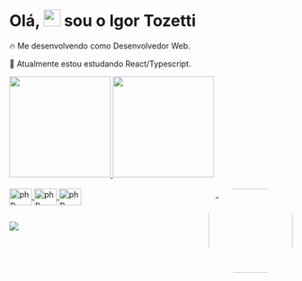 <h1 align="left">Olá, <img src="https://raw.githubusercontent.com/kaueMarques/kaueMarques/master/hi.gif" height="30px"> sou o Igor Tozetti</h1>

 🔥 Me desenvolvendo como Desenvolvedor Web.

 🔭 Atualmente estou estudando React/Typescript.

<div align="left">
  <a href="https://github.com/igorct1">
  <img height="180em" src="https://github-readme-stats.vercel.app/api?username=igorct1&show_icons=true&theme=dracula&include_all_commits=true&count_private=true"/>
  <img height="180em" src="https://github-readme-stats.vercel.app/api/top-langs/?username=igorct1&layout=compact&langs_count=7&theme=dracula"/>
</div>
<div style="display: inline_block; text-decoration: none"><br>
  <img align="center" alt="php" height="30" width="40" src="https://cdn.jsdelivr.net/gh/devicons/devicon/icons/javascript/javascript-original.svg" >
  <img align="center" alt="php" height="30" width="40" src="https://cdn.jsdelivr.net/gh/devicons/devicon/icons/html5/html5-original.svg" >
  <img align="center" alt="php" height="30" width="40" src="https://cdn.jsdelivr.net/gh/devicons/devicon/icons/css3/css3-original.svg" >
   <img align="right" alt="" height="150" style="border-radius:50px;" src="https://media-exp1.licdn.com/dms/image/C5603AQGK-oyS4MpRZQ/profile-displayphoto-shrink_200_200/0/1651011496886?e=1665619200&v=beta&t=gtWcz4uNxNsnspjsNwHpt_8XWpmv7L11Mazdy2UqHuY">
</div>

##
<div> 
 <a href="https://www.linkedin.com/in/igor-tozetti1/" target="_blank"><img src="https://img.shields.io/badge/-LinkedIn-%230077B5?style=for-the-badge&logo=linkedin&logoColor=white" target="_blank"></a> 
 
</div>

